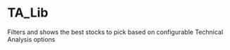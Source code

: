 # TA_Lib
Filters and shows the best stocks to pick based on configurable Technical Analysis options
